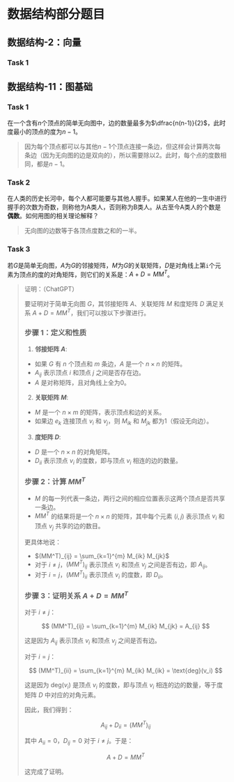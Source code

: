 # 数据结构部分题目

## 数据结构-2：向量

### Task 1

## 数据结构-11：图基础

### Task 1

在一个含有$n$个顶点的简单无向图中，边的数量最多为$\dfrac{n(n-1)}{2}$，此时度最小的顶点的度为$n-1$。

> 因为每个顶点都可以与其他$n-1$个顶点连接一条边，但这样会计算两次每条边（因为无向图的边是双向的），所以需要除以$2$。此时，每个点的度数相同，都是$n-1$。

### Task 2

在人类的历史长河中，每个人都可能要与其他人握手。如果某人在他的一生中进行握手的次数为奇数，则称他为A类人，否则称为B类人。从古至今A类人的个数是**偶数**。如何用图的相关理论解释？

> 无向图的边数等于各顶点度数之和的一半。

### Task 3

若$G$是简单无向图，$A$为$G$的邻接矩阵，$M$为$G$的关联矩阵，$D$是对角线上第`i`个元素为顶点的度的对角矩阵，则它们的关系是：$A+D=MM^T$。

> 证明：（ChatGPT）
>
> 要证明对于简单无向图 $G$，其邻接矩阵 $A$、关联矩阵 $M$ 和度矩阵 $D$ 满足关系 $A + D = MM^T$，我们可以按以下步骤进行。
>
> ### 步骤 1：定义和性质
>
> 1. **邻接矩阵 $A$**:
> 	- 如果 $G$ 有 $n$ 个顶点和 $m$ 条边，$A$ 是一个 $n \times n$ 的矩阵。
> 	- $A_{ij}$ 表示顶点 $i$ 和顶点 $j$ 之间是否存在边。
> 	- $A$ 是对称矩阵，且对角线上全为0。
>
> 2. **关联矩阵 $M$**:
> 	- $M$ 是一个 $n \times m$ 的矩阵，表示顶点和边的关系。
> 	- 如果边 $e_k$ 连接顶点 $v_i$ 和 $v_j$，则 $M_{ik}$ 和 $M_{jk}$ 都为1（假设无向边）。
>
> 3. **度矩阵 $D$**:
> 	- $D$ 是一个 $n \times n$ 的对角矩阵。
> 	- $D_{ii}$ 表示顶点 $v_i$ 的度数，即与顶点 $v_i$ 相连的边的数量。
>
> ### 步骤 2：计算 $MM^T$
>
> - $M$ 的每一列代表一条边，两行之间的相应位置表示这两个顶点是否共享一条边。
> - $MM^T$ 的结果将是一个 $n \times n$ 的矩阵，其中每个元素 $(i, j)$ 表示顶点 $v_i$ 和顶点 $v_j$ 共享的边的数目。
>
> 更具体地说：
>
> - $(MM^T)_{ij} = \sum_{k=1}^{m} M_{ik} M_{jk}$
> - 对于 $i \neq j$，$(MM^T)_{ij}$ 表示顶点 $v_i$ 和顶点 $v_j$ 之间是否有边，即 $A_{ij}$。
> - 对于 $i = j$，$(MM^T)_{ii}$ 表示顶点 $v_i$ 的度数，即 $D_{ii}$。
>
> ### 步骤 3：证明关系 $A + D = MM^T$
>
> 对于 $i \neq j$：
>
> $$
>     (MM^T)_{ij} = \sum_{k=1}^{m} M_{ik} M_{jk} = A_{ij}
> $$
>
> 这是因为 $A_{ij}$ 表示顶点 $v_i$ 和顶点 $v_j$ 之间是否有边。
>
> 对于 $i = j$：
>
> $$
>     (MM^T)_{ii} = \sum_{k=1}^{m} M_{ik} M_{ik} = \text{deg}(v_i)
> $$
>
> 这是因为 $\text{deg}(v_i)$ 是顶点 $v_i$ 的度数，即与顶点 $v_i$ 相连的边的数量，等于度矩阵 $D$ 中对应的对角元素。
>
> 因此，我们得到：
>
> $$
> A_{ij} + D_{ii} = (MM^T)_{ij}
> $$
>
> 其中 $A_{ii} = 0$，$D_{ij} = 0$ 对于 $i \neq j$。于是：
>
> $$
> A + D = MM^T
> $$
>
> 这完成了证明。
